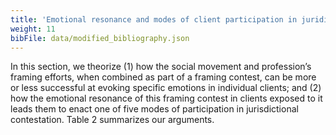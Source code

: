 ```yaml
---
title: 'Emotional resonance and modes of client participation in juridicational contestation'
weight: 11
bibFile: data/modified_bibliography.json
---
```


In this section, we theorize (1) how the social movement and profession’s framing efforts, when combined as part of a framing contest, can be more or less successful at evoking specific emotions in individual clients; and (2) how the emotional resonance of this framing contest in clients exposed to it leads them to enact one of five modes of participation in jurisdictional contestation. Table 2 summarizes our arguments.
